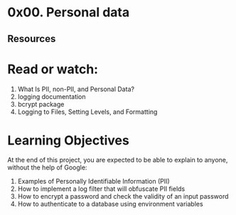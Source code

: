 # 0x00. Personal data

## Resources

# Read or watch:

1. What Is PII, non-PII, and Personal Data?
2. logging documentation
3. bcrypt package
4. Logging to Files, Setting Levels, and Formatting

# Learning Objectives

At the end of this project, you are expected to be able to explain to anyone, without the help of Google:

1. Examples of Personally Identifiable Information (PII)
2. How to implement a log filter that will obfuscate PII fields
3. How to encrypt a password and check the validity of an input password
4. How to authenticate to a database using environment variables
